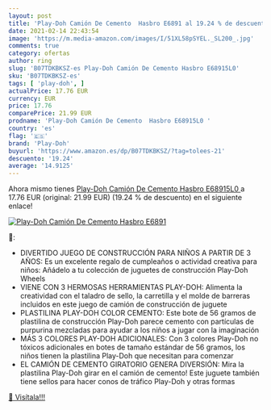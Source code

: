 ```yaml
---
layout: post
title: 'Play-Doh Camión De Cemento  Hasbro E6891 al 19.24 % de descuento'
date: 2021-02-14 22:43:54
image: 'https://m.media-amazon.com/images/I/51XL58pSYEL._SL200_.jpg'
comments: true
category: ofertas
author: ring
slug: 'B07TDKBKSZ-es Play-Doh Camión De Cemento Hasbro E68915L0'
sku: 'B07TDKBKSZ-es'
tags: [ 'play-doh', ]
actualPrice: 17.76 EUR
currency: EUR
price: 17.76
comparePrice: 21.99 EUR
prodname: 'Play-Doh Camión De Cemento  Hasbro E68915L0 '
country: 'es'
flag: '🇪🇸'
brand: 'Play-Doh'
buyurl: 'https://www.amazon.es/dp/B07TDKBKSZ/?tag=tolees-21'
descuento: '19.24'
average: '14.9125'
---
```


Ahora mismo tienes [Play-Doh Camión De Cemento  Hasbro E68915L0 ](https://www.amazon.es/dp/B07TDKBKSZ/?tag=tolees-21) a 17.76 EUR (original: 21.99 EUR) (19.24 %  de descuento) en el siguiente enlace!

[![Play-Doh Camión De Cemento  Hasbro E6891](https://m.media-amazon.com/images/I/51XL58pSYEL._SL200_.jpg)](https://www.amazon.es/dp/B07TDKBKSZ/?tag=tolees-21)

🔎:

- DIVERTIDO JUEGO DE CONSTRUCCIÓN PARA NIÑOS A PARTIR DE 3 AÑOS: Es un excelente regalo de cumpleaños o actividad creativa para niños: Añádelo a tu colección de juguetes de construcción Play-Doh Wheels
- VIENE CON 3 HERMOSAS HERRAMIENTAS PLAY-DOH: Alimenta la creatividad con el taladro de sello, la carretilla y el molde de barreras incluidos en este juego de camión de construcción de juguete
- PLASTILINA PLAY-DOH COLOR CEMENTO: Este bote de 56 gramos de plastilina de construcción Play-Doh parece cemento con partículas de purpurina mezcladas para ayudar a los niños a jugar con la imaginación
- MÁS 3 COLORES PLAY-DOH ADICIONALES: Con 3 colores Play-Doh no tóxicos adicionales en botes de tamaño estándar de 56 gramos, los niños tienen la plastilina Play-Doh que necesitan para comenzar
- EL CAMIÓN DE CEMENTO GIRATORIO GENERA DIVERSIÓN: Mira la plastilina Play-Doh girar en el camión de cemento! Este juguete también tiene sellos para hacer conos de tráfico Play-Doh y otras formas

[🛒 Visítala!!!](https://www.amazon.es/dp/B07TDKBKSZ/?tag=tolees-21)
